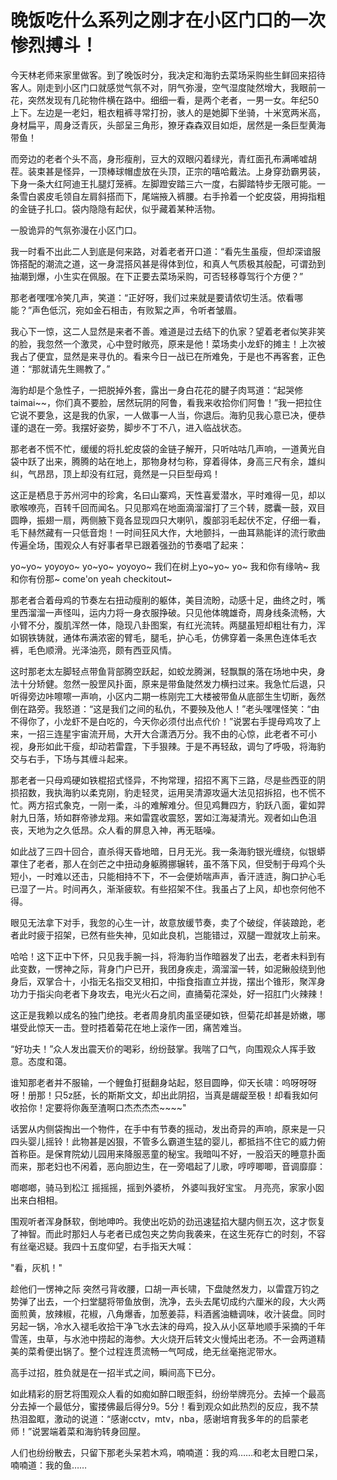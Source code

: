 # 晚饭吃什么系列之刚才在小区门口的一次惨烈搏斗！

今天林老师来家里做客。到了晚饭时分，我决定和海豹去菜场采购些生鲜回来招待客人。刚走到小区门口就感觉气氛不对，阴气弥漫，空气湿度陡然增大，我眼前一花，突然发现有几砣物件横在路中。细细一看，是两个老者，一男一女。年纪50上下。左边是一老妇，粗衣粗裤寻常打扮，骇人的是她脚下坐骑，十米宽两米高，身材扁平，周身泛青灰，头部呈三角形，獠牙森森双目如炬，居然是一条巨型黄海带鱼！

而旁边的老者个头不高，身形瘦削，豆大的双眼闪着绿光，青红面孔布满唏嘘胡茬。装束甚是怪异，一顶棒球帽虚放在头顶，正宗的嘻哈戴法。上身穿劲霸男装，下身一条大红阿迪王扎腿灯笼裤。左脚蹬安踏三六一度，右脚踏特步无限可能。一条雪白裘皮毛领自左肩斜搭而下，尾端掖入裤腰。右手拎着一个蛇皮袋，用拇指粗的金链子扎口。袋内隐隐有起伏，似乎藏着某种活物。

一股诡异的气氛弥漫在小区门口。

我一时看不出此二人到底是何来路，对着老者开口道：“看先生虽瘦，但却深谙服饰搭配的潮流之道，这一身混搭风甚是得体到位，和真人气质极其般配，可谓劲到抽潮到爆，小生实在佩服。在下正要去菜场采购，可否轻移尊驾行个方便？”

那老者嘿嘿冷笑几声，笑道：“正好呀，我们过来就是要请侬切生活。侬看哪能？”声色低沉，宛如金石相击，有败絮之声，令听者皱眉。

我心下一惊，这二人显然是来者不善。难道是过去结下的仇家？望着老者似笑非笑的脸，我忽然一个激灵，心中登时敞亮，原来是他！菜场卖小龙虾的摊主！上次被我占了便宜，显然是来寻仇的。看来今日一战已在所难免，于是也不再客套，正色道：“那就请先生赐教了。”

海豹却是个急性子，一把脱掉外套，露出一身白花花的腱子肉骂道：“起哭修taimai~~，你们真不要脸，居然玩阴的阿鲁，看我来收拾你们阿鲁！”我一把拉住它说不要急，这是我的仇家，一人做事一人当，你退后。海豹见我心意已决，便恭谨的退在一旁。我摆好姿势，脚步不丁不八，进入临战状态。

那老者不慌不忙，缓缓的将扎蛇皮袋的金链子解开，只听咕咕几声响，一道黄光自袋中跃了出来，腾腾的站在地上，那物身材匀称，穿着得体，身高三尺有余，雄纠纠，气昂昂，顶上却没有红冠，竟然是一只巨型母鸡！

这正是栖息于苏州河中的珍禽，名曰山寨鸡，天性喜爱潜水，平时难得一见，却以歌喉嘹亮，百转千回而闻名。只见那鸡在地面滴溜溜打了三个转，腮囊一鼓，双目圆睁，振翅一扇，两侧腋下竟各显现四只大喇叭，腹部羽毛起伏不定，仔细一看，毛下赫然藏有一只低音炮！一时间狂风大作，大地颤抖，一曲耳熟能详的流行歌曲传遍全场，围观众人有好事者早已跟着强劲的节奏唱了起来：

yo~yo~ yoyoyo~ yo~yo~ yoyoyo~ 我们在树上yo~yo~ yo~ 我和你有缘呐~ 我和你有份那~ come'on yeah checkitout~

那老者合着母鸡的节奏左右扭动瘦削的躯体，美目流盼，动感十足，曲终之时，嘴里西溜溜一声怪叫，运内力将一身衣服挣破。只见他体魄雄奇，周身线条流畅，大小臂不分，腹肌浑然一体，隐现八卦图案，有红光流转。两腿虽短却粗壮有力，浑如钢铁铸就，通体布满浓密的臂毛，腿毛，护心毛，仿佛穿着一条黑色连体毛衣裤，毛色顺滑。光泽油亮，颇有西亚风情。

这时那老太左脚轻点带鱼背部腾空跃起，如蛟龙腾渊，轻飘飘的落在场地中央，身法十分矫健。忽然一股罡风扑面，原来是带鱼陡然发力横扫过来。我急忙后退，只听得旁边咔嚓嚓一声响，小区内二期一栋刚完工大楼被带鱼从底部生生切断，轰然倒在路旁。我怒道：“这是我们之间的私仇，不要殃及他人！”老头嘿嘿怪笑：“由不得你了，小龙虾不是白吃的，今天你必须付出点代价！”说罢右手提母鸡攻了上来，一招三连星宇宙流开局，大开大合潇洒万分。我不由的心惊，此老者不可小视，身形如此干瘦，却动若雷霆，下手狠辣。于是不再轻敌，调匀了呼吸，将海豹交与右手，下场与其缠斗起来。

那老者一只母鸡硬如铁棍招式怪异，不拘常理，招招不离下三路，尽是些西亚的阴损招数，我执海豹以柔克刚，豹走轻灵，运用吴清源攻逼大法见招拆招，也不慌不忙。两方招式象克，一刚一柔，斗的难解难分。但见鸡舞四方，豹跃八面，霍如羿射九日落，矫如群帝骖龙翔。来如雷霆收震怒，罢如江海凝清光。观者如山色沮丧，天地为之久低昂。众人看的屏息入神，再无聒噪。

如此战了三四十回合，直杀得天昏地暗，日月无光。我一条海豹银光缠绕，似银蟒罩住了老者，那人在剑芒之中扭动身躯腾挪辗转，虽不落下风，但受制于母鸡个头短小，一时难以还击，只能相持不下，不一会便娇喘声声，香汗涟涟，胸口护心毛已湿了一片。时间再久，渐渐疲软。有些招架不住。我虽占了上风，却也奈何他不得。

眼见无法拿下对手，我忽的心生一计，故意放缓节奏，卖了个破绽，佯装踉跄，老者此时疲于招架，已然有些失神，见如此良机，岂能错过，双腿一蹬就攻上前来。

哈哈！这下正中下怀，只见我手腕一抖，将海豹当作暗器发了出去，老者未料到有此变数，一愣神之际，背身门户已开，我团身疾走，滴溜溜一转，如泥鳅般绕到他身后，双掌合十，小指无名指交叉相扣，中指食指直立并拢，摆出个锥形，聚浑身功力于指尖向老者下身攻去，电光火石之间，直捅菊花深处，好一招肛门火辣辣！

这正是我赖以成名的独门绝技。老者周身肌肉虽坚硬如铁，但菊花却甚是娇嫩，哪堪受此惊天一击。登时捂着菊花在地上滚作一团，痛苦难当。

“好功夫！”众人发出震天价的喝彩，纷纷鼓掌。我喘了口气，向围观众人挥手致意。态度和蔼。

谁知那老者并不服输，一个鲤鱼打挺翻身站起，怒目圆睁，仰天长啸：呜呀呀呀呀！册那！只5z胚，长的斯斯文文，却出此阴招，当真是龌龊至极！却看我如何收拾你！定要将你轰至渣啊口杰杰杰杰~~~~"

话罢从内侧袋掏出一个物件，在手中有节奏的摇动，发出奇异的声响，原来是一只四头婴儿摇铃！此物甚是凶狠，不管多么霸道生猛的婴儿，都抵挡不住它的威力俯首称臣。是保育院幼儿园用来降服恶童的秘宝。我暗叫不好，一股滔天的睡意扑面而来，那老妇也不闲着，恶向胆边生，在一旁唱起了儿歌，哼哼唧唧，音调靡靡：

啷啷啷，骑马到松江 摇摇摇，摇到外婆桥， 外婆叫我好宝宝。 月亮亮，家家小囡出来白相相。

围观听者浑身酥软，倒地呻吟。我使出吃奶的劲迅速猛掐大腿内侧五次，这才恢复了神智。而此时那妇人与老者已成包夹之势向我袭来，在这生死存亡的时刻，不容有丝毫迟疑。我四十五度仰望，右手指天大喊：

"看，灰机！"

趁他们一愣神之际 突然弓背收腰，口胡一声长啸，下盘陡然发力，以雷霆万钧之势弹了出去，一个扫堂腿将带鱼放倒，洗净，去头去尾切成约六厘米的段，大火两面煎黄，放辣椒，花椒，八角爆香，加葱姜蒜，料酒酱油糖调味，收汁装盘。同时另起一锅，冷水入褪毛收拾干净飞水去沫的母鸡，投入从小区草地顺手采摘的千年雪莲，虫草，与水池中捞起的海参。大火烧开后转文火慢炖出老汤。不一会两道精美的菜肴便出锅了。整个过程连贯流畅一气呵成，绝无丝毫拖泥带水。

高手过招，胜负就是在一招半式之间，瞬间高下已分。

如此精彩的厨艺将围观众人看的如痴如醉口眼歪斜，纷纷举牌亮分。去掉一个最高分去掉一个最低分，蜜搂佛最后得分9。5分！看到观众如此热烈的反应，我不禁热泪盈眶，激动的说道：“感谢cctv，mtv，nba，感谢培育我多年的的启蒙老师！”说罢端着菜和海豹转身回屋。

人们也纷纷散去，只留下那老头呆若木鸡，喃喃道：我的鸡……和老太目瞪口呆，喃喃道：我的鱼……

